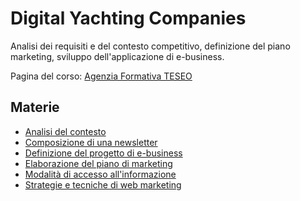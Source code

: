 # Digital Yachting Companies

Analisi dei requisiti e del contesto competitivo, definizione del piano marketing, sviluppo dell'applicazione di e-business.

Pagina del corso: [Agenzia Formativa TESEO](http://www.teseoagenzia.it/digital-yachting-companies.html)

## Materie

- [Analisi del contesto](appunti/analisi-del-contesto.md)
- [Composizione di una newsletter](appunti/composizione-di-una-newsletter.md)
- [Definizione del progetto di e-business](appunti/definizione-del-progetto-di-e-business.md)
- [Elaborazione del piano di marketing](appunti/elaborazione-del-piano-di-marketing.md)
- [Modalità di accesso all'informazione](appunti/modalita-di-accesso-all-informazione.md)
- [Strategie e tecniche di web marketing](appunti/strategie-e-tecniche-di-web-marketing.md)
